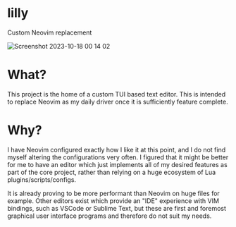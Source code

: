 # lilly
Custom Neovim replacement

![Screenshot 2023-10-18 00 14 02](https://github.com/tauraamui/lilly/assets/3159648/7d585274-1ec4-42fe-b213-9421aedd4771)

# What?

This project is the home of a custom TUI based text editor. This is intended to replace Neovim as my daily driver once it is sufficiently feature complete.

# Why?
 I have Neovim configured exactly how I like it at this point, and I do not find myself altering the configurations very often. I figured that it might be better for me to have an editor which just implements all
 of my desired features as part of the core project, rather than relying on a huge ecosystem of Lua plugins/scripts/configs.
 
 It is already proving to be more performant than Neovim on huge files for example.
 Other editors exist which provide an "IDE" experience with VIM bindings, such as VSCode or Sublime Text, but these are first and foremost graphical user interface programs and therefore do not suit my needs.
